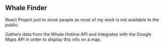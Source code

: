 ## Whale Finder
React Project just to show people as most of my work is not available to the public.

Gathers data from the Whale Hotline API and integrates with the Google Maps API in order to display this info on a map.
